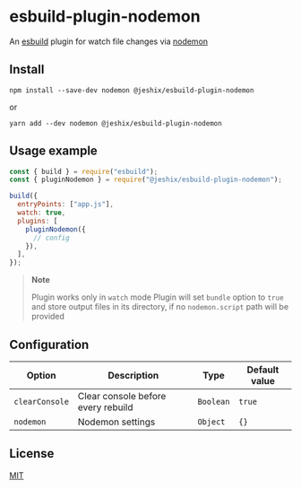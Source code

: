 # esbuild-plugin-nodemon

An [esbuild](https://esbuild.github.io/) plugin for watch file changes via [nodemon](https://nodemon.io/)

## Install

```console
npm install --save-dev nodemon @jeshix/esbuild-plugin-nodemon
```

or

```console
yarn add --dev nodemon @jeshix/esbuild-plugin-nodemon
```

## Usage example

```js
const { build } = require("esbuild");
const { pluginNodemon } = require("@jeshix/esbuild-plugin-nodemon");

build({
  entryPoints: ["app.js"],
  watch: true,
  plugins: [
    pluginNodemon({
      // config
    }),
  ],
});
```

> **Note**
>
> Plugin works only in `watch` mode
> Plugin will set `bundle` option to `true` and store output files in its directory, if no `nodemon.script` path will be provided

## Configuration

| Option         | Description                        | Type      | Default value |
| -------------- | ---------------------------------- | --------- | ------------- |
| `clearConsole` | Clear console before every rebuild | `Boolean` | `true`        |
| `nodemon`      | Nodemon settings                   | `Object`  | `{}`          |

## License

[MIT](./LICENSE)
